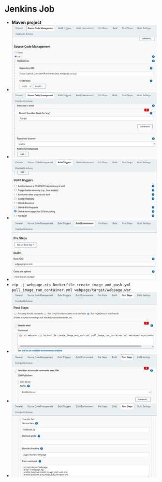# Jenkins Job
- **Maven project**
- ![Pic](https://github.com/serhiiKalchenko/java_webpage_cicd/blob/main/Jenkins_Job_screenshots/p1.png?raw=true)
- ![Pic](https://github.com/serhiiKalchenko/java_webpage_cicd/blob/main/Jenkins_Job_screenshots/p2.png?raw=true)
- ![Pic](https://github.com/serhiiKalchenko/java_webpage_cicd/blob/main/Jenkins_Job_screenshots/p3.png?raw=true)
- ![Pic](https://github.com/serhiiKalchenko/java_webpage_cicd/blob/main/Jenkins_Job_screenshots/p4.png?raw=true)
- `zip -j webpage.zip Dockerfile create_image_and_push.yml pull_image_run_container.yml webpage/target/webpage.war` 
- ![Pic](https://github.com/serhiiKalchenko/java_webpage_cicd/blob/main/Jenkins_Job_screenshots/p5.png?raw=true)
- ![Pic](https://github.com/serhiiKalchenko/java_webpage_cicd/blob/main/Jenkins_Job_screenshots/p6.png?raw=true)
- ![Pic](https://github.com/serhiiKalchenko/java_webpage_cicd/blob/main/Jenkins_Job_screenshots/p7.png?raw=true)
